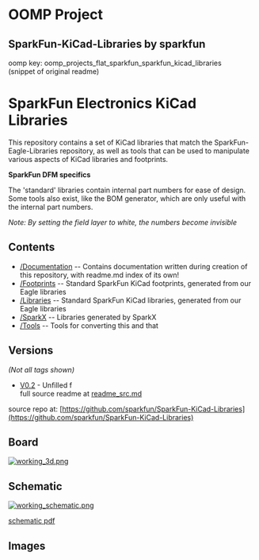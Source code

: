 # OOMP Project  
## SparkFun-KiCad-Libraries  by sparkfun  
  
oomp key: oomp_projects_flat_sparkfun_sparkfun_kicad_libraries  
(snippet of original readme)  
  
SparkFun Electronics KiCad Libraries  
====================================  
  
This repository contains a set of KiCad libraries that match the SparkFun-Eagle-Libraries repository, as well as tools that can be used to manipulate various aspects of KiCad libraries and footprints.  
  
**SparkFun DFM specifics**  
  
The 'standard' libraries contain internal part numbers for ease of design. Some tools also exist, like the BOM generator, which are only useful with the internal part numbers.  
  
*Note: By setting the field layer to white, the numbers become invisible*  
  
Contents  
-------------------  
  
* [/Documentation](https://github.com/sparkfun/SparkFun-KiCad-Libraries/tree/master/Documentation) -- Contains documentation written during creation of this repository, with readme.md index of its own!  
* [/Footprints](https://github.com/sparkfun/SparkFun-KiCad-Libraries/tree/master/Footprints) -- Standard SparkFun KiCad footprints, generated from our Eagle libraries  
* [/Libraries](https://github.com/sparkfun/SparkFun-KiCad-Libraries/tree/master/Libraries) -- Standard SparkFun KiCad libraries, generated from our Eagle libraries  
* [/SparkX](https://github.com/sparkfun/SparkFun-KiCad-Libraries/tree/master/SparkX) -- Libraries generated by SparkX  
* [/Tools](https://github.com/sparkfun/SparkFun-KiCad-Libraries/tree/master/Tools) -- Tools for converting this and that  
  
  
Versions  
-------------------  
*(Not all tags shown)*  
  
* [V0.2](https://github.com/sparkfun/SparkFun-KiCad-Libraries/tree/V_0.2) - Unfilled f  
  full source readme at [readme_src.md](readme_src.md)  
  
source repo at: [https://github.com/sparkfun/SparkFun-KiCad-Libraries](https://github.com/sparkfun/SparkFun-KiCad-Libraries)  
## Board  
  
[![working_3d.png](working_3d_600.png)](working_3d.png)  
## Schematic  
  
[![working_schematic.png](working_schematic_600.png)](working_schematic.png)  
  
[schematic pdf](working_schematic.pdf)  
## Images  
